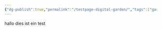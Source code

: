 ```yaml
---
{"dg-publish":true,"permalink":"/testpage-digital-garden/","tags":["gardenEntry"]}
---
```


hallo dies ist ein test


